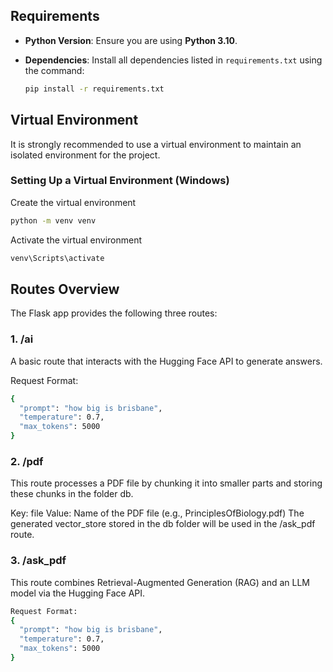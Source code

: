 ## Requirements

- **Python Version**: Ensure you are using **Python 3.10**.
- **Dependencies**: Install all dependencies listed in `requirements.txt` using the command:

  ```bash
  pip install -r requirements.txt
  ```
  
## Virtual Environment
It is strongly recommended to use a virtual environment to maintain an isolated environment for the project.

### Setting Up a Virtual Environment (Windows)

Create the virtual environment
  ```bash
  python -m venv venv
  ```

 Activate the virtual environment
  ```bash
  venv\Scripts\activate
  ```

## Routes Overview
The Flask app provides the following three routes:

### 1. /ai
A basic route that interacts with the Hugging Face API to generate answers.

Request Format:
```bash
{
  "prompt": "how big is brisbane",
  "temperature": 0.7,
  "max_tokens": 5000
}
  ```
### 2. /pdf
This route processes a PDF file by chunking it into smaller parts and storing these chunks in the folder db.

Key: file
Value: Name of the PDF file (e.g., PrinciplesOfBiology.pdf)
The generated vector_store stored in the db folder will be used in the /ask_pdf route.

### 3. /ask_pdf
This route combines Retrieval-Augmented Generation (RAG) and an LLM model via the Hugging Face API.

```bash
Request Format:
{
  "prompt": "how big is brisbane",
  "temperature": 0.7,
  "max_tokens": 5000
}
```
